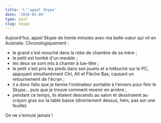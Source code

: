 ```yaml
---
title: 'L''appel Skype'
date: '2016-01-09'
type: post
slug: skype
---
```


Aujourd'hui, appel Skype de trente minutes avec ma belle-sœur qui vit en Australie. Chronologiquement&nbsp;:

* le grand s'est mouché dans la robe de chambre de sa mère ;
* le petit est tombé d'un meuble ;
* les deux se sont mis à chanter à tue-tête ;
* le petit s'est pris les pieds dans ses jouets et a trébuché sur le PC, appuyant simultanément Ctrl, Alt et Flèche Bas, causant un retournement de l'écran ;
* il a donc fallu que je tienne l'ordinateur portable à l'envers pour finir le Skype… puis que je trouve comment revenir en arrière ;
* pendant ce temps, ils étaient descendu au salon et dessinaient au crayon gras sur la table basse (directement dessus, hein, pas sur une feuille).

On ne s'ennuie jamais !
